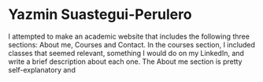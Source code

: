 # Yazmin Suastegui-Perulero
I attempted to make an academic website that includes the following three sections: About me, Courses and Contact. In the courses section, I included classes that seemed relevant, something I would do on my LinkedIn, and write a brief description about each one. The About me section is pretty self-explanatory and 
